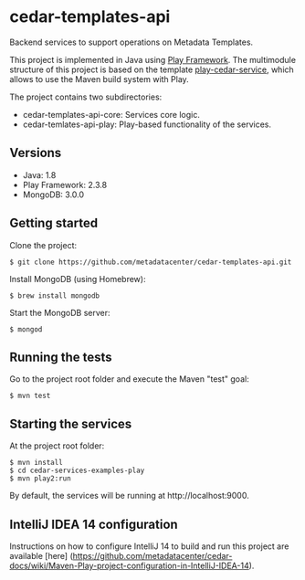 # cedar-templates-api

Backend services to support operations on Metadata Templates. 

This project is implemented in Java using [Play Framework](http://www.playframework.com/). The multimodule structure of this project is based on the template [play-cedar-service](https://github.com/metadatacenter/play-cedar-service), which allows to use the Maven build system with Play.

The project contains two subdirectories:
- cedar-templates-api-core: Services core logic. 
- cedar-temlates-api-play: Play-based functionality of the services.

## Versions
* Java: 1.8
* Play Framework: 2.3.8
* MongoDB: 3.0.0

## Getting started

Clone the project:

`$ git clone https://github.com/metadatacenter/cedar-templates-api.git`

Install MongoDB (using Homebrew):

`$ brew install mongodb`

Start the MongoDB server:

`$ mongod`

## Running the tests

Go to the project root folder and execute the Maven "test" goal:

```
$ mvn test
```

## Starting the services

At the project root folder:

```
$ mvn install
$ cd cedar-services-examples-play
$ mvn play2:run
```

By default, the services will be running at http://localhost:9000.

## IntelliJ IDEA 14 configuration

Instructions on how to configure IntelliJ 14 to build and run this project are available [here] (https://github.com/metadatacenter/cedar-docs/wiki/Maven-Play-project-configuration-in-IntelliJ-IDEA-14).